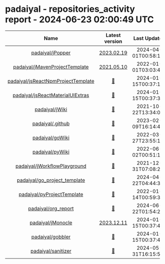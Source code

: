 
padaiyal - repositories_activity report - 2024-06-23 02:00:49 UTC
=================================================================
  

|Name|Latest version|Last Updated|
| :---: | :---: | :---: |
|[padaiyal/jPopper](https://github.com/padaiyal/jPopper)|[2023.02.19](https://github.com/padaiyal/jPopper/releases/tag/2023.02.19)|2024-04-01T00:58:17Z|
|[padaiyal/jMavenProjectTemplate](https://github.com/padaiyal/jMavenProjectTemplate)|[2021.05.10](https://github.com/padaiyal/jMavenProjectTemplate/releases/tag/2021.05.10)|2022-01-01T03:03:46Z|
|[padaiyal/jsReactNpmProjectTemplate](https://github.com/padaiyal/jsReactNpmProjectTemplate)|[🤷‍](None)|2024-01-15T00:37:14Z|
|[padaiyal/jsReactMaterialUIExtras](https://github.com/padaiyal/jsReactMaterialUIExtras)|[🤷‍](None)|2024-01-15T00:37:33Z|
|[padaiyal/jWiki](https://github.com/padaiyal/jWiki)|[🤷‍](None)|2021-10-22T13:34:08Z|
|[padaiyal/.github](https://github.com/padaiyal/.github)|[🤷‍](None)|2023-02-09T16:14:42Z|
|[padaiyal/goWiki](https://github.com/padaiyal/goWiki)|[🤷‍](None)|2022-03-27T23:55:18Z|
|[padaiyal/pyWiki](https://github.com/padaiyal/pyWiki)|[🤷‍](None)|2022-06-02T00:51:11Z|
|[padaiyal/jWorkflowPlayground](https://github.com/padaiyal/jWorkflowPlayground)|[🤷‍](None)|2021-12-31T07:08:27Z|
|[padaiyal/go_project_template](https://github.com/padaiyal/go_project_template)|[🤷‍](None)|2024-04-22T04:44:33Z|
|[padaiyal/pyProjectTemplate](https://github.com/padaiyal/pyProjectTemplate)|[🤷‍](None)|2022-01-14T00:59:36Z|
|[padaiyal/org_report](https://github.com/padaiyal/org_report)|[🤷‍](None)|2024-06-22T01:54:23Z|
|[padaiyal/jMonocle](https://github.com/padaiyal/jMonocle)|[2023.12.11](https://github.com/padaiyal/jMonocle/releases/tag/2023.12.11)|2024-01-15T00:37:41Z|
|[padaiyal/gobbler](https://github.com/padaiyal/gobbler)|[🤷‍](None)|2024-01-15T00:37:48Z|
|[padaiyal/sanitizer](https://github.com/padaiyal/sanitizer)|[🤷‍](None)|2024-05-31T16:15:56Z|
